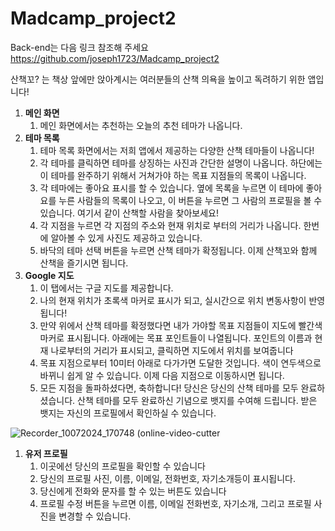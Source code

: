 # Madcamp_project2

Back-end는 다음 링크 참조해 주세요
https://github.com/joseph1723/Madcamp_project2


산책꼬? 는 책상 앞에만 앉아계시는 여러분들의 산책 의욕을 높이고 독려하기 위한 앱입니다!

1. **메인 화면** 
    1. 메인 화면에서는 추천하는 오늘의 추천 테마가 나옵니다. 
2. **테마 목록**
    1. 테마 목록 화면에서는 저희 앱에서 제공하는 다양한 산책 테마들이 나옵니다!
    2. 각 테마를 클릭하면 테마를 상징하는 사진과 간단한 설명이 나옵니다. 하단에는 이 테마를 완주하기 위해서 거쳐가야 하는 목표 지점들의 목록이 나옵니다. 
    3. 각 테마에는 좋아요 표시를 할 수 있습니다. 옆에 목록을 누르면 이 테마에 좋아요를 누른 사람들의 목록이 나오고, 이 버튼을 누르면 그 사람의 프로필을 볼 수 있습니다. 여기서 같이 산책할 사람을 찾아보세요!
    4. 각 지점을 누르면 각 지점의 주소와 현재 위치로 부터의 거리가 나옵니다.  한번에 알아볼 수 있게 사진도 제공하고 있습니다.
    5. 바닥의 테마 선택 버튼을 누르면 산책 테마가 확정됩니다. 이제 산책꼬와 함께 산책을 즐기시면 됩니다.
3. **Google 지도**
    1. 이 탭에서는 구글 지도를 제공합니다.
    2. 나의 현재 위치가 초록색 마커로 표시가 되고, 실시간으로 위치 변동사항이 반영됩니다!
    3. 만약 위에서 산책 테마를 확정했다면 내가 가야할 목표 지점들이 지도에 빨간색 마커로 표시됩니다. 아래에는 목표 포인트들이 나열됩니다. 포인트의 이름과 현재 나로부터의 거리가 표시되고, 클릭하면 지도에서 위치를 보여줍니다
    4. 목표 지점으로부터 10미터 아래로 다가가면 도달한 것입니다. 색이 연두색으로 바뀌니 쉽게 알 수 있습니다. 이제 다음 지점으로 이동하시면 됩니다.
    5. 모든 지점을 돌파하셨다면, 축하합니다! 당신은 당신의 산책 테마를 모두 완료하셨습니다. 산책 테마를 모두 완료하신 기념으로 뱃지를 수여해 드립니다. 받은 뱃지는 자신의 프로필에서 확인하실 수 있습니다.

![Recorder_10072024_170748 (online-video-cutter](https://github.com/joseph1723/Madcamp_project2/assets/85298954/475e7671-39aa-49a4-908b-be5e59998ad7)


1. **유저 프로필**
    1. 이곳에선 당신의 프로필을 확인할 수 있습니다
    2. 당신의 프로필 사진, 이름, 이메일, 전화번호, 자기소개등이 표시됩니다.
    3. 당신에게 전화와 문자를 할 수 있는 버튼도 있습니다
    4. 프로필 수정 버튼을 누르면 이름, 이메일 전화번호, 자기소개, 그리고 프로필 사진을 변경할 수 있습니다.
